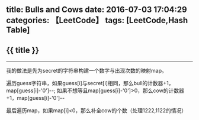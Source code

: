 title: Bulls and Cows
date: 2016-07-03 17:04:29
categories: 【LeetCode】
tags: [LeetCode,Hash Table]
---
## {{ title }} ##

---

我的做法是先为secret的字符串构建一个数字与出现次数的映射map。

遍历guess字符串，如果guess[i]与secret[i]相同，那么bull的计数器+1，map[guess[i]-'0']--; 如果不想等且map[guess[i]-'0']>0，那么cow的计数器+1，map[guess[i]-'0']--

最后遍历map，如果map[i]<0，那么补全cow的个数（处理1222,1122的情况）